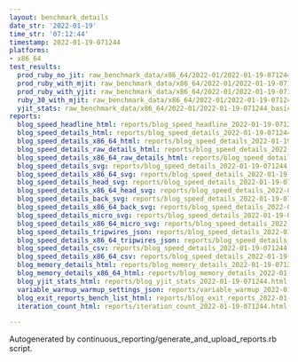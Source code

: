 ```yaml
---
layout: benchmark_details
date_str: '2022-01-19'
time_str: '07:12:44'
timestamp: 2022-01-19-071244
platforms:
- x86_64
test_results:
  prod_ruby_no_jit: raw_benchmark_data/x86_64/2022-01/2022-01-19-071244_basic_benchmark_prod_ruby_no_jit.json
  prod_ruby_with_mjit: raw_benchmark_data/x86_64/2022-01/2022-01-19-071244_basic_benchmark_prod_ruby_with_mjit.json
  prod_ruby_with_yjit: raw_benchmark_data/x86_64/2022-01/2022-01-19-071244_basic_benchmark_prod_ruby_with_yjit.json
  ruby_30_with_mjit: raw_benchmark_data/x86_64/2022-01/2022-01-19-071244_basic_benchmark_ruby_30_with_mjit.json
  yjit_stats: raw_benchmark_data/x86_64/2022-01/2022-01-19-071244_basic_benchmark_yjit_stats.json
reports:
  blog_speed_headline_html: reports/blog_speed_headline_2022-01-19-071244.html
  blog_speed_details_html: reports/blog_speed_details_2022-01-19-071244.html
  blog_speed_details_x86_64_html: reports/blog_speed_details_2022-01-19-071244.x86_64.html
  blog_speed_details_raw_details_html: reports/blog_speed_details_2022-01-19-071244.raw_details.html
  blog_speed_details_x86_64_raw_details_html: reports/blog_speed_details_2022-01-19-071244.x86_64.raw_details.html
  blog_speed_details_svg: reports/blog_speed_details_2022-01-19-071244.svg
  blog_speed_details_x86_64_svg: reports/blog_speed_details_2022-01-19-071244.x86_64.svg
  blog_speed_details_head_svg: reports/blog_speed_details_2022-01-19-071244.head.svg
  blog_speed_details_x86_64_head_svg: reports/blog_speed_details_2022-01-19-071244.x86_64.head.svg
  blog_speed_details_back_svg: reports/blog_speed_details_2022-01-19-071244.back.svg
  blog_speed_details_x86_64_back_svg: reports/blog_speed_details_2022-01-19-071244.x86_64.back.svg
  blog_speed_details_micro_svg: reports/blog_speed_details_2022-01-19-071244.micro.svg
  blog_speed_details_x86_64_micro_svg: reports/blog_speed_details_2022-01-19-071244.x86_64.micro.svg
  blog_speed_details_tripwires_json: reports/blog_speed_details_2022-01-19-071244.tripwires.json
  blog_speed_details_x86_64_tripwires_json: reports/blog_speed_details_2022-01-19-071244.x86_64.tripwires.json
  blog_speed_details_csv: reports/blog_speed_details_2022-01-19-071244.csv
  blog_speed_details_x86_64_csv: reports/blog_speed_details_2022-01-19-071244.x86_64.csv
  blog_memory_details_html: reports/blog_memory_details_2022-01-19-071244.html
  blog_memory_details_x86_64_html: reports/blog_memory_details_2022-01-19-071244.x86_64.html
  blog_yjit_stats_html: reports/blog_yjit_stats_2022-01-19-071244.html
  variable_warmup_warmup_settings_json: reports/variable_warmup_2022-01-19-071244.warmup_settings.json
  blog_exit_reports_bench_list_html: reports/blog_exit_reports_2022-01-19-071244.bench_list.html
  iteration_count_html: reports/iteration_count_2022-01-19-071244.html

---
```

Autogenerated by continuous_reporting/generate_and_upload_reports.rb script.

